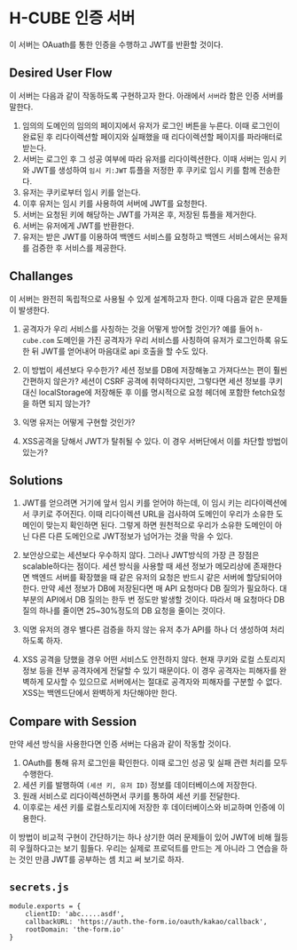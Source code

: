 # H-CUBE 인증 서버

이 서버는 OAuath를 통한 인증을 수행하고 JWT를 반환할 것이다.

## Desired User Flow

이 서버는 다음과 같이 작동하도록 구현하고자 한다. 아래에서 `서버`라 함은 인증 서버를 말한다.

1. 임의의 도메인의 임의의 페이지에서 유저가 로그인 버튼을 누른다. 이때 로그인이 완료된 후 리다이렉션할 페이지와 실패했을 때 리다이렉션할 페이지를 파라매터로 받는다.
2. 서버는 로그인 후 그 성공 여부에 따라 유저를 리다이렉션한다. 이때 서버는 임시 키와 JWT를 생성하여 `임시 키:JWT` 튜플을 저정한 후 쿠키로 임시 키를 함께 전송한다.
3. 유저는 쿠키로부터 임시 키를 얻는다.
4. 이후 유저는 임시 키를 사용하여 서버에 JWT를 요청한다.
5. 서버는 요청된 키에 해당하는 JWT를 가져온 후, 저장된 튜플을 제거한다.
6. 서버는 유저에게 JWT를 반환한다.
7. 유저는 받은 JWT를 이용하여 백엔드 서비스를 요청하고 백엔드 서비스에서는 유저를 검증한 후 서비스를 제공한다.

## Challanges

이 서버는 완전히 독립적으로 사용될 수 있게 설계하고자 한다. 이때 다음과 같은 문제들이 발생한다.

1. 공격자가 우리 서비스를 사칭하는 것을 어떻게 방어할 것인가? 예를 들어 `h-cube.com` 도메인을 가진 공격자가 우리 서비스를 사칭하여 유저가 로그인하록 유도한 뒤 JWT를 얻어내어 마음대로 api 호출을 할 수도 있다.

2. 이 방법이 세션보다 우수한가? 세션 정보를 DB에 저장해놓고 가져다쓰는 편이 훨씬 간편하지 않은가? 세션이 CSRF 공격에 취약하다지만, 그렇다면 세션 정보를 쿠키 대신 localStorage에 저장해둔 후 이를 명시적으로 요청 헤더에 포함한 fetch요청을 하면 되지 않는가?

3. 익명 유저는 어떻게 구현할 것인가?

4. XSS공격을 당해서 JWT가 탈취될 수 있다. 이 경우 서버단에서 이를 차단할 방법이 있는가?

## Solutions

1. JWT를 얻으려면 거기에 앞서 임시 키를 얻어야 하는데, 이 임시 키는 리다이렉션에서 쿠키로 주어진다. 이때 리다이렉션 URL을 검사하여 도메인이 우리가 소유한 도메인이 맞는지 확인하면 된다. 그렇게 하면 원천적으로 우리가 소유한 도메인이 아닌 다른 다른 도메인으로 JWT정보가 넘어가는 것을 막을 수 있다.

2. 보안상으로는 세션보다 우수하지 않다. 그러나 JWT방식의 가장 큰 장점은 scalable하다는 점이다. 세션 방식을 사용할 때 세션 정보가 메모리상에 존재한다면 백엔드 서버를 확장했을 때 같은 유저의 요청은 반드시 같은 서버에 할당되어야 한다. 만약 세션 정보가 DB에 저장된다면 매 API 요청마다 DB 질의가 필요하다. 대부분의 API에서 DB 질의는 한두 번 정도만 발생할 것이다. 따라서 매 요청마다 DB 질의 하나를 줄이면 25~30%정도의 DB 요청을 줄이는 것이다.

3. 익명 유저의 경우 별다른 검증을 하지 않는 유저 추가 API를 하나 더 생성하여 처리하도록 하자.

4. XSS 공격을 당했을 경우 어떤 서비스도 안전하지 않다. 현재 쿠키와 로컬 스토리지 정보 등을 전부 공격자에게 전달할 수 있기 때문이다. 이 경우 공격자는 피해자를 완벽하게 모사할 수 있으므로 서버에서는 절대로 공격자와 피해자를 구분할 수 없다. XSS는 백엔드단에서 완벽하게 차단해야만 한다.

## Compare with Session

만약 세션 방식을 사용한다면 인증 서버는 다음과 같이 작동할 것이다.

1. OAuth를 통해 유저 로그인을 확인한다. 이때 로그인 성공 및 실패 관련 처리를 모두 수행한다.
2. 세션 키를 발행하여 `(세션 키, 유저 ID)` 정보를 데이터베이스에 저장한다.
3. 원래 서비스로 리다이렉션하면서 쿠키를 통하여 세션 키를 전달한다.
4. 이후로는 세션 키를 로컬스토리지에 저장한 후 데이터베이스와 비교하며 인증에 이용한다.

이 방법이 비교적 구현이 간단하기는 하나 상기한 여러 문제들이 있어 JWT에 비해 월등히 우월하다고는 보기 힘들다. 우리는 실제로 프로덕트를 만드는 게 아니라 그 연습을 하는 것인 만큼 JWT를 공부하는 셈 치고 써 보기로 하자.

## `secrets.js`

```
module.exports = {
    clientID: 'abc.....asdf',
    callbackURL: 'https://auth.the-form.io/oauth/kakao/callback',
    rootDomain: 'the-form.io'
}
```
